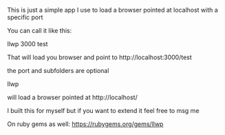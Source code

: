 This is just a simple app I use to load a browser pointed at localhost with a specific port


You can call it like this:

llwp 3000 test

That will load you browser and point to http://localhost:3000/test

the port and subfolders are optional

llwp

will load a browser pointed at http://localhost/

I built this for myself but if you want to extend it feel free to msg me

On ruby gems as well: https://rubygems.org/gems/llwp